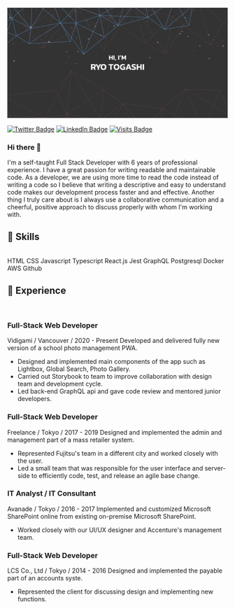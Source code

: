 [![Ryo's GitHub Banner](./ryotogashi.png)](https://ryotogashi.com)

[![Twitter Badge](https://img.shields.io/badge/Twitter-Profile-informational?style=flat&logo=twitter&logoColor=white&color=1CA2F1)](https://twitter.com/togashi_ryo)
[![LinkedIn Badge](https://img.shields.io/badge/LinkedIn-Profile-informational?style=flat&logo=linkedin&logoColor=white&color=0D76A8)](https://www.linkedin.com/in/ryotogashi/)
[![Visits Badge](https://badges.pufler.dev/visits/ryonryon/ryonryon)](https://ryotogashi.com)

### Hi there 👋

I'm a self-taught Full Stack Developer with 6 years of professional experience. I have a great passion for writing readable and maintainable code. As a developer, we are using more time to read the code instead of writing a code so I believe that writing a descriptive and easy to understand code makes our development process faster and and effective. Another thing I truly care about is I always use a collaborative communication and a cheerful, positive approach to discuss properly with whom I'm working with.


## 📌 Skills
<br>
HTML
CSS
Javascript
Typescript
React.js
Jest
GraphQL
Postgresql
Docker
AWS
Github

## 💼 Experience
<br>

### Full-Stack Web Developer
Vidigami / Vancouver / 2020 - Present
Developed and delivered fully new version of a school photo management PWA.
 - Designed and implemented main components of the app such as Lightbox, Global Search, Photo Gallery.
 - Carried out Storybook to team to improve collaboration with design team and development cycle.
 - Led back-end GraphQL api and gave code review and mentored junior developers.


### Full-Stack Web Developer
Freelance / Tokyo / 2017 - 2019
Designed and implemented the admin and management part of a mass retailer system.
 - Represented Fujitsu's team in a different city and worked closely with the user.
 - Led a small team that was responsible for the user interface and server-side to efficiently code, test, and release an agile base change.


### IT Analyst / IT Consultant
Avanade / Tokyo / 2016 - 2017
Implemented and customized Microsoft SharePoint online from existing on-premise Microsoft SharePoint.
 - Worked closely with our UI/UX designer and Accenture's management team.
 
 
### Full-Stack Web Developer
LCS Co., Ltd / Tokyo / 2014 - 2016
Designed and implemented the payable part of an accounts syste.
 - Represented the client for discussing design and implementing new functions.
 
 


